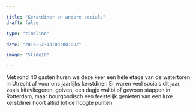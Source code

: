```yaml
---

title: "Kerstdiner en andere socials"
draft: false

type: "timeline"

date: "2019-12-13T00:00:00Z"

image: "Slide10"

---
```


Met rond 40 gasten huren we deze keer een hele etage van de watertoren in Utrecht af voor ons jaarlijks kerstdiner. Er waren veel socials dit jaar, zoals kitevliegeren, golven, een dagje walibi of gewoon stappen in Rotterdam, maar bourgondisch een feestelijk genieten van een luxe kerstdiner hoort altijd tot de hoogte punten.
